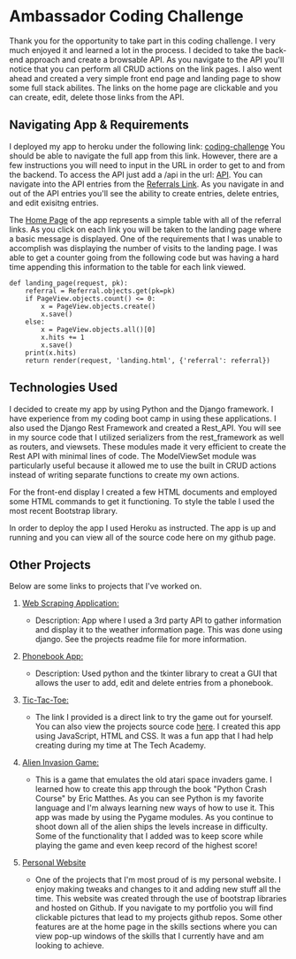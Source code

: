 # Ambassador Coding Challenge

Thank you for the opportunity to take part in this coding challenge. I very much enjoyed it and learned a lot in the process. I decided to take the back-end approach and create a browsable API. As you navigate to the API you'll notice that you can perform all CRUD actions on the link pages. I also went ahead and created a very simple front end page and landing page to show some full stack abilites. The links on the home page are clickable and you can create, edit, delete those links from the API. 

## Navigating App & Requirements

I deployed my app to heroku under the following link: [coding-challenge](https://mysterious-taiga-47695.herokuapp.com/)
You should be able to navigate the full app from this link. However, there are a few instructions you will need to input in the URL in order to get to and from the backend. To access the API just add a /api in the url: [API](https://mysterious-taiga-47695.herokuapp.com/api/). You can navigate into the API entries from the [Referrals Link](https://mysterious-taiga-47695.herokuapp.com/api/referrals/). As you navigate in and out of the API entries you'll see the ability to create entries, delete entries, and edit exisitng entries.

The [Home Page](https://mysterious-taiga-47695.herokuapp.com/) of the app represents a simple table with all of the referral links. As you click on each link you will be taken to the landing page where a basic message is displayed. One of the requirements that I was unable to accomplish was displaying the number of visits to the landing page. I was able to get a counter going from the following code but was having a hard time appending this information to the table for each link viewed.
```
def landing_page(request, pk):
    referral = Referral.objects.get(pk=pk)
    if PageView.objects.count() <= 0:
        x = PageView.objects.create()
        x.save()
    else:
        x = PageView.objects.all()[0]
        x.hits += 1
        x.save()
    print(x.hits)
    return render(request, 'landing.html', {'referral': referral})
```
## Technologies Used

I decided to create my app by using Python and the Django framework. I have experience from my coding boot camp in using these applications. I also used the Django Rest Framework and created a Rest_API. You will see in my source code that I utilized serializers from the rest_framework as well as routers, and viewsets. These modules made it very efficient to create the Rest API with minimal lines of code. The ModelViewSet module was particularly useful because it allowed me to use the built in CRUD actions instead of writing separate functions to create my own actions.  

For the front-end display I created a few HTML documents and employed some HTML commands to get it functioning. To style the table I used the most recent Bootstrap library. 

In order to deploy the app I used Heroku as instructed. The app is up and running and you can view all of the source code here on my github page. 

## Other Projects

Below are some links to projects that I've worked on. 

1. [Web Scraping Application:](https://github.com/mjtabor1/TTA-Python-Projects/tree/master/TravelScrape)
    - Description: App where I used a 3rd party API to gather information and display it to the weather information page. This was done using django. See the projects readme file for more information.
    
2. [Phonebook App:](https://github.com/mjtabor1/TTA-Python-Projects/tree/master/PhoneBookApp)
    - Description: Used python and the tkinter library to creat a GUI that allows the user to add, edit and delete entries from a phonebook.
    
3. [Tic-Tac-Toe:](https://mjtabor1.github.io/demos/TicTacToe/TicTacToe.html)
    - The link I provided is a direct link to try the game out for yourself. You can also view the projects source code [here](https://github.com/mjtabor1/TTA-Large-JavaScript-Projects/tree/master/TicTacToe). I created this app using JavaScript, HTML and CSS. It was a fun app that I had help creating during my time at The Tech Academy. 
    
4. [Alien Invasion Game:](https://github.com/mjtabor1/Personal-Python-Projects/tree/master/alien_invasionGame1)
    - This is a game that emulates the old atari space invaders game. I learned how to create this app through the book "Python Crash Course" by Eric Matthes. As you can see Python is my favorite language and I'm always learning new ways of how to use it. This app was made by using the Pygame modules. As you continue to shoot down all of the alien ships the levels increase in difficulty. Some of the functionality that I added was to keep score while playing the game and even keep record of the highest score!
    
5. [Personal Website](https://mjtabor1.github.io/index.html)
    - One of the projects that I'm most proud of is my personal website. I enjoy making tweaks and changes to it and adding new stuff all the time. This website was created through the use of bootstrap libraries and hosted on Github. If you navigate to my portfolio you will find clickable pictures that lead to my projects github repos. Some other features are at the home page in the skills sections where you can view pop-up windows of the skills that I currently have and am looking to achieve. 
